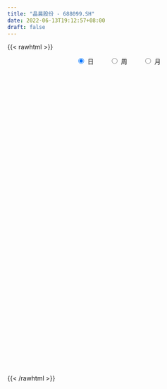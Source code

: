 ```yaml
---
title: "晶晨股份 - 688099.SH"
date: 2022-06-13T19:12:57+08:00
draft: false
---
```

{{< rawhtml >}}
    <div style="text-align: center">
        <label style="padding: 1rem;"><input style="margin-right: .5rem" type="radio" name="period" value="D" checked onclick="period_change(this)">日</label>
        <label style="padding: 1rem;"><input style="margin-right: .5rem" type="radio" name="period" value="W" onclick="period_change(this)">周</label>
        <label style="padding: 1rem;"><input style="margin-right: .5rem" type="radio" name="period" value="M" onclick="period_change(this)">月</label>
    </div>
    <div id="chart" style="height: 700px;"></div> 
    <script type="text/javascript">
        const D_v = [33026.79,25112.14,27164.97,25493.38,22120.94,18271.41,14702.88,22337.65,24862.22,23484.89,23447.39,20435.84,16341.45,23329.84,18425.5,17352.78,11957.65,12396.12,12245.3,11778.96,12296.07,9568.03,22031.84,13832.48,28168.45,20526.8,14400.86,19612.37,29285.4,21886.84,46477.02,48370.73,33759.76,52874.81,68991.56,50560.5,43780.51,39144.45,38326.97,20339.64,18445.51,15139.91,22499.75,21787.05,23744.4,9476.27,9639.72,14731.24,11651.26,12375.04,17609.78,14564.08,26973.62,15413.28,22538.49,30041.62,15744.3,16195.99,12817.3,11979.09,23122.21,105514.71,70015.06,31121.07,58694.64,36396.18,38719.7,115318.59,109604.12,128549.12,71736.16,64162.47,51739.79,44875.09,33308.8,47039.47,34091.96,24127.21,35607.35,15369.62,33748.13,20296.48,12008.96,46506.14,21967.21,27767.04,26093.3,35591.58,20518.54,12980.26,37645.39,29004.22,32350.76,27141.61,47115.39,61757.97,67351.8,47384.35,54963.66,41364.87,28608.39,25758.5,18029.5,24382.39,20060.13,24764.76,16025.85,20243.32,15569.36,18169.29,16230.27,18975.81,38897.35,14106.0,32848.7,16132.2,18601.37,14699.79,15103.87,29015.1,18484.8,16978.04,14063.45,13260.46,17485.34,15094.83,35350.48,12210.57,11263.55,25399.72,18889.88,25694.02,12424.58,16037.59,20026.11,23069.19,45456.39,47761.85,78799.28,38432.05,30324.34,25786.59,28345.34,21275.12,29750.34,37279.1,37432.69,28770.78,19800.77,27422.98,27827.78,35078.21,32191.06,37397.29,26180.11,31404.56,33425.39,38267.95,34184.99,34560.78,19754.63,32388.62,30182.73,39030.95,16587.6,21541.37,22918.42,23263.53,24699.18,40527.87,30583.72,25623.44,29249.28,26213.99,28303.05,26875.72,28092.39,48930.11,26630.17,24299.83,24020.61,26997.96,31125.81,26071.54,31566.38,33541.26,37682.09,31751.0,38321.72,34159.8,18055.64,31111.03,32889.56,28359.51,20023.41,26914.26,23592.14,18899.75,19351.2,14956.09,21218.42,12633.15,12974.64,9743.98,24588.86,17480.08,9961.85,9512.36,12452.89,19017.56,14506.9,14046.99,22952.13,18440.23,16180.88,20599.09,14176.24,17678.09,24538.0,13349.71,12812.66,36305.91,28200.86,21049.74,21244.34,16997.97,18870.11,17190.68,16856.89,14385.43,99196.27,36668.36,23545.98,24627.78,21479.62,14207.52,15727.61,13796.53,15471.15,19092.97,16276.54,12832.66,12173.47,26683.88,28165.9,33570.16,18108.24,22753.22,14335.26,18290.23,32893.01,17247.9,29239.07,24505.04,28810.68,22866.51,15638.63,18420.03,37524.29,40294.71,32675.01,45549.88,50068.53,54923.07,45629.21,72070.43,40470.21,34557.94,38445.44,35298.26,71526.31,36973.21,19865.79,49357.65,45588.4,26041.81,49129.79,41364.54,44801.32,44810.29,43696.94,28061.17,31196.91,29936.96,20273.94,29859.88,60763.34,81133.6,71403.41,98058.69,56017.03,49326.94,54653.0,41831.21,63116.69,45778.99,34937.13,33962.63,28673.08,63658.62,58370.64,37498.69,37529.06,29302.76,47474.8,32107.09,40679.89,39393.31,42553.95,35351.34,30270.42,32080.4,33887.65,39291.81,43405.47,43531.61,35548.44,33256.25,32291.81,32543.86,42972.51,23176.29,43597.79,35881.91,26786.7,32950.75,28231.77,24468.95,23571.41,25530.45,28087.55,32068.13,28388.48,28647.82,26599.49,25925.85,38731.27,39857.21,21181.86,24296.33,37876.72,52237.05,42172.81,32180.02,23405.66,18918.03,23451.09,22359.43,25252.58,29023.77,29747.25,32502.28,27985.1,21142.47,32791.06,24439.63,22203.05,19718.88,22685.34,42596.45,31790.17,18357.91,26864.41,22931.06,26154.33,24903.29,32057.3,29206.73,26998.14,24992.0,27817.46,37749.12,27919.25,30991.3,23824.0,47120.35,26950.56,35218.29,25646.85,28971.18,37974.57,29976.52,18473.81,19732.54,18265.23,23237.13,20408.99,11192.28,18277.78,18637.75,17867.51,13644.19,13108.73,19565.99,21433.78,24367.78,47951.54,33755.11,32539.99,31157.38,19466.78,25463.4,28931.51,20053.86,20922.55,15052.18,72538.53,53787.88,30901.41,38011.7,21961.05,19760.35,20128.01,24276.73,22594.36,23841.72,16505.56,24714.99,22193.08,36621.13,20902.2,16383.31,15601.76,22982.81,11738.84,19436.06,18103.59,21358.36,30715.33,29048.73,37619.29,17812.19,13233.23,18867.77,14994.27,20379.87,23451.25,36084.1,30370.36,53867.11,26925.45,29642.67,33874.81,36627.69,30313.58,31067.61,12114.8,9057.81,26580.1,15293.79,15342.96,13045.89,9315.13,9688.0,14049.18,27341.53,12417.69,36329.8,20695.98,18054.43,17091.68,19486.23,22663.87,19786.46,18155.28,19374.98,23823.61,18119.85,24879.68,20930.1,35843.36,40732.48,46422.66,32592.73,22191.99,21859.44,19192.35,33868.59,22985.08,18431.52,18715.3,18693.79,16570.25,21512.1,20104.27,20213.17,20133.0,14523.07,19473.83,14578.11,20170.75,46721.76,33858.72,37384.26,47826.67,23145.34,21512.15,24426.91,37779.73,30697.43]
const D_histogram = [0.0,-0.1314643875,-0.0381938718,0.0864728156,-0.0228886664,-0.1621066588,-0.2083478302,-0.0555678723,0.0979241983,0.1006415433,0.1584558911,0.179127196,0.1775787765,0.0041502675,-0.2098533281,-0.3533525652,-0.4385896176,-0.5258753477,-0.461890284,-0.3762306857,-0.2895532937,-0.2322870321,-0.0740359223,0.0143008711,0.2136975297,0.2037304099,0.2215022629,0.2603293013,0.381200385,0.3950421287,0.7122309477,0.8873180504,0.9557560512,1.2425910136,1.4882621454,1.6918620485,1.5999309027,1.0444178697,0.2269956923,-0.3121160584,-0.5948470601,-0.7606951761,-0.9590037015,-1.1842216576,-1.5515612294,-1.6846058106,-1.6108452554,-1.3163991961,-1.1385738695,-0.9308046344,-0.5981654573,-0.4426506142,-0.1793827971,-0.0278955136,-0.1483534353,-0.2507282705,-0.346041685,-0.40880777,-0.4118520466,-0.4089125793,-0.358048703,0.0720001123,0.2422033103,0.2483622424,0.3180147568,0.3739480975,0.2585921214,0.4452988991,0.7237383322,1.0932059929,1.440432743,1.5799263912,1.5910670291,1.6802831551,1.465313538,1.1154787546,0.722436679,0.2829798471,-0.0802138068,-0.2174791604,-0.1716223148,-0.2306189857,-0.3351248865,-0.1657989414,-0.097544085,0.098649536,0.1041469917,0.2582665922,0.2262849334,0.2039020138,0.2322782019,0.3204465815,0.3654344105,0.4069696903,0.5332189709,0.8598087594,0.817446447,0.6041782862,0.4199514499,0.1822172175,0.0659442643,-0.0378154458,-0.0797052284,-0.2782733011,-0.2985193015,-0.1344171601,-0.0864271398,0.0172935321,0.0483602101,0.2306229176,0.3239881729,0.2219843379,-0.2037628497,-0.5237401771,-0.7256321932,-0.8814783766,-0.852142692,-0.9156561568,-0.8168836962,-0.570569933,-0.4125086789,-0.2022362343,-0.08913975,0.0160354386,-0.003537911,-0.0102841905,-0.2798386913,-0.5455474228,-0.6896506048,-0.6175815932,-0.5489602226,-0.4318771598,-0.3495612034,-0.3238256688,-0.2569453083,-0.1397549212,0.0235656843,0.3067401256,0.872216681,1.1720178037,1.3341364476,1.3831028477,1.3407502801,1.1477894906,0.9732288097,0.5931335345,0.2604161381,-0.2031707725,-0.632121664,-0.9273679462,-0.9291286443,-0.73962288,-0.5188937142,-0.5965837887,-0.5878506964,-0.6370244749,-0.6757056451,-0.4674789181,-0.3606813971,-0.1837498435,-0.2920805507,-0.206550141,-0.1943390294,0.041030319,0.1153831201,0.2697244155,0.1942702961,0.2763260009,0.2741232315,0.4036707985,0.6087239555,0.4915870059,0.2962284802,0.2388211436,0.3954266266,0.4536985999,0.3600944042,0.7191098225,0.8282652509,0.8753116482,0.8470592141,0.7303180463,0.8650648035,0.891857006,1.1557874872,1.0847364029,0.6696841971,0.2960136625,-0.0608856627,-0.5320148392,-0.8101530714,-1.0638586151,-1.3197109954,-1.5024148042,-1.5867016113,-1.7097577092,-1.6757346208,-1.4557058803,-1.2051663726,-1.0435312096,-0.7299251575,-0.5279339647,-0.3727392386,-0.2822414192,0.0373826503,0.1002340304,0.2156020935,0.2437519691,0.1105429829,-0.19046184,-0.3494046282,-0.424217164,-0.3373870218,-0.1766377226,-0.0216156666,0.1153576521,0.197837189,0.2388337481,0.4259965214,0.4750965451,0.4537882423,0.8587682881,1.1305881893,1.3480685218,1.5297801991,1.4692912405,1.6505727204,1.567436705,1.5490981377,1.5069008517,0.5946465607,-0.1610686402,-0.6969986148,-1.3450098993,-1.7454384848,-1.94019063,-2.0360698155,-1.9243789612,-1.744682978,-1.5041936369,-1.4740949232,-1.3194505639,-1.2009710302,-1.3230598959,-1.0900153281,-0.6032689153,-0.3313689781,-0.120836814,0.0219630641,0.142215389,0.3718954154,0.3790297595,0.6104759388,0.8802856887,1.1452272266,1.1238607511,1.0313669012,0.84509747,0.5281176446,0.5524188676,0.453690897,0.8314621268,1.0618078972,1.6587821304,1.9552518343,2.2412080326,1.9618550238,1.6485036839,1.4362783521,1.0738411833,1.2311395326,0.9845592855,0.6876090611,0.7693950243,0.2937382055,-0.1241417389,0.0530871961,-0.20764264,-0.5870601871,-1.0049631057,-1.4725680115,-1.74945056,-1.998056419,-1.7888797578,-1.514727576,-1.1271679971,-0.1884965505,1.3129437095,2.3393876253,3.0434347495,2.8353094832,2.7376438505,2.1847874827,1.6099446917,0.3330282212,-0.3483650841,-0.912905326,-1.3763585633,-1.7598694432,-1.9108908234,-1.9970939815,-1.8370412359,-2.0003703671,-1.9135640584,-1.6312380574,-1.6458792237,-1.1209952502,-0.5745544054,-0.2755105872,-0.1701913947,0.0989422203,-0.024129405,-0.283774624,-0.6804959083,-1.1375951585,-1.1956358621,-1.3334676258,-1.2034451293,-1.0417124352,-0.9025844935,-1.0253680392,-1.0074251335,-0.3249249345,-0.088645417,0.0089298934,0.2205637361,-0.0248327251,-0.1232078351,-0.2350377441,-0.236583765,-0.4504597882,-0.3454780161,-0.3618938715,-0.3927254283,-0.1773631768,-0.1261779542,-0.2887813698,-0.4147425418,-0.3895733059,-0.4315686442,0.1059168233,0.3432065962,0.9573061984,1.4311462132,1.4137250244,1.3311417417,1.2377292805,1.0355823082,1.0230462932,0.7562613786,0.5287273911,0.513292684,0.414733208,0.3965676314,0.5405207168,0.5788354896,0.5616502937,0.4448437141,0.4059991335,0.8651305664,1.0953349343,1.180889779,1.175624635,1.0931628567,1.0573207564,0.9065782775,0.7362412566,0.4849310417,0.3851138766,0.2416528815,-0.0115382635,0.0914167873,-0.0698314192,-0.2948912623,-0.7044683302,-0.2997718847,-0.4843928869,-0.8680603213,-0.6804807074,-0.4386125742,-0.2867159775,-0.141723263,-0.1008711223,-0.1737908014,-0.1951009238,-0.3975669167,-0.566764715,-0.6602768892,-0.5876247249,-0.2894869354,-0.1023899101,-0.111890154,-0.0173080121,0.0042133317,0.116649949,0.4279674965,-0.2861189795,-0.8032732584,-1.10870292,-0.9169978695,-0.8779541808,-0.9971826862,-1.1388052999,-1.2270085505,-0.9360756,-0.5252860729,0.2976691193,0.8890571761,0.9991416552,0.7350504795,0.7674396263,0.6816286561,0.6191270682,0.4601434054,0.206490592,0.0467261153,-0.2673696447,-0.4754130532,-0.6809383806,-0.5087987662,-0.207365826,0.0487339466,-0.0772646279,0.0713765387,-0.0503964133,-0.3530302391,-0.6355686393,-0.5344256859,-0.2677203166,0.2929637677,0.8023554279,1.0334478738,0.9575754011,0.5500610796,0.3249313961,-0.208782158,-0.6738834512,-0.8728660323,-0.9475133171,-0.5578036622,-0.5950053689,-0.665460591,-0.491810482,-0.0735864152,0.0639134836,0.0219363286,-0.1425084084,-0.1865060744,-0.3986145169,-0.7015112323,-0.7611227954,-0.7903853998,-0.6951821604,-0.7372470357,-0.6834121785,-0.8917365534,-0.9827517355,-0.5292743161,-0.3978145397,-0.2195413437,-0.3245434794,-0.370471253,-0.5356645317,-0.3828245431,-0.3983568547,-0.6498020608,-0.6247412937,-0.6981250022,-1.0645372703,-1.0766950299,-0.7960748676,-0.4010028768,0.2566072334,0.5331719717,0.4722287026,0.5369031303,0.5710372768,0.6295253836,0.7268569939,0.6911663353,0.5749482574,0.6727769654,0.7309020353,0.8015484065,0.7570880948,0.7833996607,0.5911669546,0.3523713094,0.3143622632,0.2758430415,0.1930840495,0.5057767634,0.5356922919,0.7187075916,1.0311231821,0.9221789963,0.7186697937,0.4157797641,0.3922765461,0.1051600416]
const D_fast = [0.0,-0.1643304843,-0.0806084366,0.0656764547,-0.049407194,-0.229151851,-0.32747998,-0.1885919901,-0.01061887,0.0172588609,0.1146871815,0.1801402853,0.22298656,0.0505956178,-0.2158713097,-0.4477086882,-0.642593145,-0.861347712,-0.9128352194,-0.9212332924,-0.9069442238,-0.9077497203,-0.768007591,-0.6760955799,-0.4232745389,-0.3823090562,-0.3091616375,-0.2052522737,0.0109189062,0.1235211821,0.618767738,1.0156843532,1.3230613668,1.9205440827,2.5382807509,3.1648461661,3.472897746,3.1784891804,2.4178159261,1.8006751607,1.369232394,1.013210484,0.5751510333,0.0538776627,-0.7013522164,-1.2555482503,-1.584499009,-1.6191527486,-1.7259708894,-1.7509028129,-1.5678050001,-1.5229528106,-1.3045306928,-1.1600172877,-1.3175635682,-1.482620471,-1.6644443068,-1.8294123342,-1.9354196226,-2.0347083001,-2.0733565995,-1.6253077561,-1.3945537305,-1.3263042378,-1.1771480342,-1.0277276692,-1.0784356149,-0.7804041124,-0.3210300963,0.3217390627,1.0290739985,1.5635492445,1.9724566396,2.4817435544,2.6331023218,2.5621372271,2.3497043212,1.9809924511,1.5977453455,1.4061102018,1.4090614687,1.2924100514,1.1041229289,1.2319991387,1.2758679738,1.4967239788,1.5282581824,1.746944431,1.7715340055,1.8001265894,1.886572328,2.054852353,2.1911987845,2.3344764869,2.5940305103,3.1355724886,3.297571788,3.2353481987,3.1561092249,2.9639292969,2.8641424098,2.7509288382,2.6891127485,2.4209763505,2.3261005247,2.4565983761,2.4829816114,2.5910256663,2.6341823969,2.8741008338,3.0484631323,3.0019553818,2.5252674818,2.0743551101,1.6910550456,1.3148392681,1.1311392798,0.8387117758,0.7332633122,0.8369345922,0.8918686766,1.0515820627,1.1423936095,1.2515776577,1.2311198304,1.2218025033,0.8822883296,0.4801927424,0.1636769093,0.0813505225,0.0127318375,0.0218456103,0.0167712658,-0.0384496168,-0.0358055833,0.0464460735,0.2156581001,0.5755175727,1.3590482984,1.951853872,2.4475066278,2.8422487398,3.1350837422,3.2290703254,3.297816847,3.0660049553,2.7983915935,2.2840119898,1.6970306822,1.1699424135,0.9358995544,0.9404995986,1.0315053358,0.8046693142,0.6664397324,0.4580098351,0.2504022537,0.3417592511,0.3583864229,0.4893805156,0.3080296707,0.3419225452,0.3055488994,0.5511758276,0.6543744087,0.876146808,0.8492602626,1.0003974677,1.0667255062,1.2971907727,1.6544249187,1.6601847205,1.5388833149,1.5411812642,1.7966434038,1.968340027,1.9647594324,2.5035523064,2.8197740474,3.0856483568,3.2691607262,3.33499907,3.6860120281,3.935768482,4.4886458351,4.6887788514,4.441147695,4.1414805759,3.7693598351,3.1652269488,2.6845504487,2.1648802512,1.5791001222,1.0207926122,0.5398304023,-0.0106651229,-0.3955756896,-0.5394734193,-0.5902255046,-0.6894731441,-0.5583483814,-0.4883406798,-0.4263307633,-0.4063932987,-0.0774235667,0.010486321,0.1797549075,0.2688427754,0.1632695349,-0.185350748,-0.4316446933,-0.61251152,-0.6100281333,-0.4934382647,-0.3438201253,-0.1780073936,-0.0460685595,0.0546364367,0.3482983403,0.5161725003,0.6083112581,1.2279833759,1.7824503243,2.3369477874,2.9011045144,3.2079383659,3.801863026,4.1105861867,4.4795221539,4.8140500808,4.05045743,3.2544750691,2.5442954408,1.5600316814,0.7232434747,0.043443672,-0.5614529674,-0.9308568534,-1.1873316147,-1.3228906828,-1.6613156998,-1.8365339816,-2.0182972054,-2.4711510451,-2.5106103093,-2.1746811253,-1.9856234327,-1.805300472,-1.6570098279,-1.5012036557,-1.1785497755,-1.0766579915,-0.6925928275,-0.2027116554,0.3485366891,0.6081354014,0.7734832768,0.7984882131,0.6135377989,0.7759437388,0.7906384924,1.3762752538,1.8720729985,2.8837427643,3.6690254268,4.5152836333,4.7263943805,4.8251689615,4.9720132178,4.8780363448,5.3431195772,5.3426791515,5.2176311924,5.4917659116,5.0895436443,4.640628265,4.8311289991,4.518488503,3.9923059092,3.3231622142,2.4874153054,1.773170117,1.0250501532,0.787006875,0.6824771627,0.7882447424,1.6797920514,3.5094682388,5.1207590609,6.5856648724,7.0863669769,7.6731123069,7.6664528098,7.4940961917,6.3004367765,5.5319522002,4.7391856268,3.9316427487,3.108164508,2.4794204219,1.8939437685,1.5947362051,0.9313144821,0.5397297762,0.4142462628,-0.0118647094,0.2327704515,0.635572695,0.8657388664,0.9285102102,1.2223793803,1.0932754038,0.7626865287,0.1958412673,-0.5456567725,-0.9026064415,-1.3738051117,-1.5446438976,-1.6433393122,-1.7298574939,-2.1089830494,-2.3428964271,-1.7416274618,-1.5275092985,-1.4277015147,-1.1609267381,-1.4125313804,-1.5417084492,-1.7122977942,-1.7729897564,-2.0994807266,-2.0808684586,-2.1877577818,-2.3167706957,-2.1457492385,-2.1261085043,-2.3609072624,-2.5905540699,-2.6627781605,-2.8126656598,-2.2487009865,-1.9256095645,-1.0721834127,-0.2405568446,0.0954532227,0.3456553754,0.5616752344,0.6184238391,0.8616493974,0.7839298275,0.6885776877,0.8014661516,0.8065899777,0.8875663089,1.1666495734,1.3496732186,1.4729005962,1.4673049451,1.5299601479,2.2053742224,2.7094123239,3.0901896134,3.378830628,3.569659564,3.7981476527,3.8740497432,3.8877730365,3.7576955821,3.7541568861,3.6711091113,3.4150334004,3.5408426481,3.3621365868,3.0633539282,2.4776597776,2.8074132519,2.5016940281,1.9010115134,1.9184709504,2.0506859401,2.1309035424,2.2404654411,2.2560998012,2.1397324218,2.0696470684,1.7677893463,1.4569003693,1.1983189728,1.1240649559,1.3498310115,1.5113305592,1.4738577769,1.5641129157,1.5866875924,1.7282866971,2.1465961187,1.3609798978,0.6430073042,0.0604019127,0.0228574958,-0.1575873607,-0.5261115376,-0.9524354764,-1.3473908646,-1.2904768141,-1.0110088052,-0.1136363332,0.7000160176,1.0598859105,0.9795573547,1.203806408,1.2884026019,1.3806827811,1.3367349696,1.1347048042,0.9866218563,0.6056836852,0.2787870133,-0.0969729092,-0.0520329863,0.1975584973,0.4658417566,0.3205270251,0.4870123265,0.3526402711,-0.0382511145,-0.4796816745,-0.5121451426,-0.3123698524,0.3215551738,1.0315356909,1.5209901053,1.6845114829,1.4145124313,1.2706155969,0.6847065032,0.0511343472,-0.366064742,-0.6775903561,-0.4273316166,-0.6132846656,-0.8501050354,-0.799407547,-0.399580084,-0.2461018143,-0.2825948872,-0.4826667262,-0.5732909109,-0.8850529825,-1.3633275061,-1.613219768,-1.8400787224,-1.9186710231,-2.1450476573,-2.2620658447,-2.693324358,-3.030027474,-2.7088686335,-2.676862492,-2.553474632,-2.7396126376,-2.8781582245,-3.1772676361,-3.1201337833,-3.2352553085,-3.6491510298,-3.7802755861,-4.0281905451,-4.6607371308,-4.942068648,-4.8604672025,-4.5656459309,-3.8438840124,-3.4340262812,-3.3769123746,-3.1780121644,-3.0011186986,-2.785249246,-2.5062033871,-2.3691024619,-2.3415834754,-2.0755605261,-1.8347099474,-1.5636764745,-1.4188647625,-1.1967032814,-1.2411442489,-1.3918470667,-1.3512655472,-1.3208240085,-1.3553119881,-0.9161750834,-0.7523364818,-0.3896442843,0.1805521017,0.302152665,0.2783109108,0.0793658223,0.1539317407,-0.1068947533]
const D_slow = [0.0,-0.0328660969,-0.0424145648,-0.0207963609,-0.0265185275,-0.0670451922,-0.1191321498,-0.1330241178,-0.1085430683,-0.0833826824,-0.0437687097,0.0010130893,0.0454077835,0.0464453503,-0.0060179817,-0.094356123,-0.2040035274,-0.3354723643,-0.4509449353,-0.5450026067,-0.6173909302,-0.6754626882,-0.6939716687,-0.690396451,-0.6369720686,-0.5860394661,-0.5306639004,-0.465581575,-0.3702814788,-0.2715209466,-0.0934632097,0.1283663029,0.3673053157,0.6779530691,1.0500186054,1.4729841176,1.8729668433,2.1340713107,2.1908202338,2.1127912191,1.9640794541,1.7739056601,1.5341547347,1.2380993203,0.850209013,0.4290575603,0.0263462465,-0.3027535526,-0.5873970199,-0.8200981785,-0.9696395428,-1.0803021964,-1.1251478957,-1.1321217741,-1.1692101329,-1.2318922005,-1.3184026218,-1.4206045643,-1.5235675759,-1.6257957207,-1.7153078965,-1.6973078684,-1.6367570408,-1.5746664802,-1.495162791,-1.4016757667,-1.3370277363,-1.2257030115,-1.0447684285,-0.7714669303,-0.4113587445,-0.0163771467,0.3813896106,0.8014603994,1.1677887838,1.4466584725,1.6272676422,1.698012604,1.6779591523,1.6235893622,1.5806837835,1.5230290371,1.4392478154,1.3977980801,1.3734120588,1.3980744428,1.4241111907,1.4886778388,1.5452490721,1.5962245756,1.6542941261,1.7344057715,1.8257643741,1.9275067966,2.0608115394,2.2757637292,2.480125341,2.6311699125,2.736157775,2.7817120794,2.7981981454,2.788744284,2.7688179769,2.6992496516,2.6246198262,2.5910155362,2.5694087512,2.5737321343,2.5858221868,2.6434779162,2.7244749594,2.7799710439,2.7290303315,2.5980952872,2.4166872389,2.1963176447,1.9832819717,1.7543679325,1.5501470085,1.4075045252,1.3043773555,1.253818297,1.2315333595,1.2355422191,1.2346577414,1.2320866938,1.1621270209,1.0257401652,0.853327514,0.6989321157,0.5616920601,0.4537227701,0.3663324693,0.2853760521,0.221139725,0.1862009947,0.1920924158,0.2687774472,0.4868316174,0.7798360683,1.1133701802,1.4591458921,1.7943334621,2.0812808348,2.3245880372,2.4728714208,2.5379754554,2.4871827623,2.3291523463,2.0973103597,1.8650281986,1.6801224786,1.5503990501,1.4012531029,1.2542904288,1.0950343101,0.9261078988,0.8092381693,0.71906782,0.6731303591,0.6001102214,0.5484726862,0.4998879288,0.5101455086,0.5389912886,0.6064223925,0.6549899665,0.7240714667,0.7926022746,0.8935199742,1.0457009631,1.1685977146,1.2426548347,1.3023601206,1.4012167772,1.5146414272,1.6046650282,1.7844424839,1.9915087966,2.2103367086,2.4221015121,2.6046810237,2.8209472246,3.0439114761,3.3328583479,3.6040424486,3.7714634979,3.8454669135,3.8302454978,3.697241788,3.4947035201,3.2287388664,2.8988111175,2.5232074165,2.1265320136,1.6990925863,1.2801589311,0.9162324611,0.6149408679,0.3540580655,0.1715767761,0.0395932849,-0.0535915247,-0.1241518795,-0.114806217,-0.0897477094,-0.035847186,0.0250908063,0.052726552,0.005111092,-0.0822400651,-0.188294356,-0.2726411115,-0.3168005421,-0.3222044588,-0.2933650457,-0.2439057485,-0.1841973115,-0.0776981811,0.0410759552,0.1545230157,0.3692150878,0.6518621351,0.9888792656,1.3713243153,1.7386471254,2.1512903055,2.5431494818,2.9304240162,3.3071492291,3.4558108693,3.4155437092,3.2412940556,2.9050415807,2.4686819595,1.983634302,1.4746168481,0.9935221078,0.5573513633,0.1813029541,-0.1872207767,-0.5170834177,-0.8173261752,-1.1480911492,-1.4205949812,-1.57141221,-1.6542544545,-1.684463658,-1.678972892,-1.6434190448,-1.5504451909,-1.455687751,-1.3030687663,-1.0829973442,-0.7966905375,-0.5157253497,-0.2578836244,-0.0466092569,0.0854201542,0.2235248711,0.3369475954,0.5448131271,0.8102651014,1.224960634,1.7137735925,2.2740756007,2.7645393566,3.1766652776,3.5357348657,3.8041951615,4.1119800446,4.358119866,4.5300221313,4.7223708874,4.7958054387,4.764770004,4.778041803,4.726131143,4.5793660962,4.3281253198,3.9599833169,3.522620677,3.0231065722,2.5758866328,2.1972047388,1.9154127395,1.8682886019,2.1965245293,2.7813714356,3.5422301229,4.2510574937,4.9354684564,5.4816653271,5.8841515,5.9674085553,5.8803172843,5.6520909528,5.308001312,4.8680339512,4.3903112453,3.89103775,3.431777441,2.9316848492,2.4532938346,2.0454843202,1.6340145143,1.3537657018,1.2101271004,1.1412494536,1.0987016049,1.12343716,1.1174048087,1.0464611527,0.8763371757,0.591938386,0.2930294205,-0.0403374859,-0.3411987683,-0.6016268771,-0.8272730004,-1.0836150102,-1.3354712936,-1.4167025272,-1.4388638815,-1.4366314081,-1.3814904741,-1.3876986554,-1.4185006141,-1.4772600502,-1.5364059914,-1.6490209384,-1.7353904425,-1.8258639103,-1.9240452674,-1.9683860616,-1.9999305502,-2.0721258926,-2.1758115281,-2.2732048546,-2.3810970156,-2.3546178098,-2.2688161607,-2.0294896111,-1.6717030578,-1.3182718017,-0.9854863663,-0.6760540462,-0.4171584691,-0.1613968958,0.0276684489,0.1598502966,0.2881734676,0.3918567696,0.4909986775,0.6261288567,0.7708377291,0.9112503025,1.022461231,1.1239610144,1.340243656,1.6140773896,1.9092998343,2.2032059931,2.4764967073,2.7408268963,2.9674714657,3.1515317799,3.2727645403,3.3690430095,3.4294562298,3.426571664,3.4494258608,3.431968006,3.3582451904,3.1821281079,3.1071851367,2.986086915,2.7690718346,2.5989516578,2.4892985142,2.4176195199,2.3821887041,2.3569709235,2.3135232232,2.2647479922,2.1653562631,2.0236650843,1.858595862,1.7116896808,1.6393179469,1.6137204694,1.5857479309,1.5814209278,1.5824742608,1.611636748,1.7186286222,1.6470988773,1.4462805627,1.1691048327,0.9398553653,0.7203668201,0.4710711485,0.1863698236,-0.1203823141,-0.3544012141,-0.4857227323,-0.4113054525,-0.1890411584,0.0607442553,0.2445068752,0.4363667818,0.6067739458,0.7615557129,0.8765915642,0.9282142122,0.939895741,0.8730533298,0.7542000665,0.5839654714,0.4567657799,0.4049243233,0.41710781,0.397791653,0.4156357877,0.4030366844,0.3147791246,0.1558869648,0.0222805433,-0.0446495358,0.0285914061,0.2291802631,0.4875422315,0.7269360818,0.8644513517,0.9456842007,0.8934886612,0.7250177984,0.5068012903,0.269922961,0.1304720455,-0.0182792967,-0.1846444445,-0.307597065,-0.3259936688,-0.3100152979,-0.3045312157,-0.3401583178,-0.3867848364,-0.4864384656,-0.6618162737,-0.8520969726,-1.0496933225,-1.2234888627,-1.4078006216,-1.5786536662,-1.8015878046,-2.0472757384,-2.1795943175,-2.2790479524,-2.3339332883,-2.4150691582,-2.5076869714,-2.6416031044,-2.7373092401,-2.8368984538,-2.999348969,-3.1555342924,-3.330065543,-3.5961998605,-3.865373618,-4.0643923349,-4.1646430541,-4.1004912458,-3.9671982528,-3.8491410772,-3.7149152946,-3.5721559754,-3.4147746295,-3.2330603811,-3.0602687972,-2.9165317329,-2.7483374915,-2.5656119827,-2.3652248811,-2.1759528574,-1.9801029422,-1.8323112035,-1.7442183762,-1.6656278104,-1.59666705,-1.5483960376,-1.4219518468,-1.2880287738,-1.1083518759,-0.8505710804,-0.6200263313,-0.4403588829,-0.3364139418,-0.2383448053,-0.2120547949]
const D_data = [['2020-05-21', 60.3, 57.12, 56.8, 60.92],['2020-05-22', 56.45, 55.06, 53.8, 57.7],['2020-05-25', 55.06, 57.7, 54.55, 58.43],['2020-05-26', 57.71, 58.7, 56.74, 59.47],['2020-05-27', 58.34, 55.83, 55.6, 58.89],['2020-05-28', 55.83, 54.7, 53.7, 56.78],['2020-05-29', 54.28, 55.2, 54.02, 56.42],['2020-06-01', 55.8, 57.86, 55.8, 58.5],['2020-06-02', 58.0, 58.7, 57.41, 59.86],['2020-06-03', 59.01, 57.3, 57.25, 59.49],['2020-06-04', 57.66, 58.25, 57.32, 58.88],['2020-06-05', 58.5, 58.13, 57.5, 59.21],['2020-06-08', 58.7, 58.05, 57.67, 59.48],['2020-06-09', 57.88, 55.5, 55.16, 58.46],['2020-06-10', 55.04, 53.86, 53.7, 55.44],['2020-06-11', 53.6, 53.54, 53.03, 54.93],['2020-06-12', 52.5, 53.31, 51.7, 53.98],['2020-06-15', 53.0, 52.39, 52.39, 54.08],['2020-06-16', 52.89, 53.77, 52.89, 54.07],['2020-06-17', 53.78, 54.04, 53.38, 54.4],['2020-06-18', 54.03, 54.17, 53.77, 54.98],['2020-06-19', 54.2, 53.89, 53.52, 54.79],['2020-06-22', 54.48, 55.52, 54.48, 56.36],['2020-06-23', 55.52, 55.19, 55.05, 56.28],['2020-06-24', 55.0, 57.36, 54.61, 57.9],['2020-06-29', 57.6, 55.33, 55.2, 57.6],['2020-06-30', 55.79, 55.79, 55.24, 56.56],['2020-07-01', 55.98, 56.33, 55.66, 57.46],['2020-07-02', 56.21, 57.99, 55.95, 58.68],['2020-07-03', 57.99, 57.28, 56.58, 58.4],['2020-07-06', 58.07, 62.4, 58.07, 64.76],['2020-07-07', 63.5, 62.6, 62.51, 65.05],['2020-07-08', 62.6, 62.7, 61.01, 63.51],['2020-07-09', 62.87, 67.36, 62.68, 67.98],['2020-07-10', 67.0, 69.51, 65.5, 72.36],['2020-07-13', 70.2, 71.66, 70.2, 73.0],['2020-07-14', 72.0, 69.82, 67.11, 72.0],['2020-07-15', 69.95, 63.6, 63.5, 70.46],['2020-07-16', 63.6, 57.41, 57.18, 63.6],['2020-07-17', 57.7, 57.49, 56.5, 58.94],['2020-07-20', 58.1, 58.4, 55.54, 58.64],['2020-07-21', 58.65, 58.37, 57.77, 59.98],['2020-07-22', 58.37, 56.52, 56.32, 58.96],['2020-07-23', 56.0, 54.37, 53.3, 56.49],['2020-07-24', 53.8, 50.03, 50.03, 53.8],['2020-07-27', 50.06, 50.4, 50.06, 51.49],['2020-07-28', 51.24, 51.54, 51.1, 52.15],['2020-07-29', 51.48, 54.11, 51.38, 54.11],['2020-07-30', 54.69, 52.88, 52.52, 54.78],['2020-07-31', 52.66, 53.37, 52.64, 53.88],['2020-08-03', 53.45, 55.66, 53.45, 55.94],['2020-08-04', 55.68, 54.2, 53.8, 56.13],['2020-08-05', 57.35, 56.28, 56.05, 58.2],['2020-08-06', 55.46, 55.76, 55.05, 57.27],['2020-08-07', 55.0, 52.2, 51.79, 55.43],['2020-08-10', 49.87, 51.49, 49.87, 52.24],['2020-08-11', 51.01, 50.62, 50.35, 51.95],['2020-08-12', 51.3, 50.1, 49.36, 51.33],['2020-08-13', 50.54, 50.13, 49.67, 50.54],['2020-08-14', 50.12, 49.65, 49.4, 50.34],['2020-08-17', 50.0, 49.85, 49.67, 50.12],['2020-08-18', 50.29, 55.55, 49.98, 57.0],['2020-08-19', 55.3, 53.81, 53.3, 58.16],['2020-08-20', 53.22, 52.2, 51.7, 53.57],['2020-08-21', 52.62, 53.21, 51.68, 54.47],['2020-08-24', 54.0, 53.45, 52.29, 54.15],['2020-08-25', 53.5, 51.2, 51.0, 54.69],['2020-08-26', 52.0, 55.28, 51.8, 56.73],['2020-08-27', 53.79, 58.0, 51.5, 59.0],['2020-08-28', 58.02, 61.5, 58.02, 66.0],['2020-08-31', 62.32, 64.1, 61.5, 66.36],['2020-09-01', 64.43, 64.0, 61.0, 65.09],['2020-09-02', 63.44, 64.1, 61.46, 65.81],['2020-09-03', 63.89, 66.75, 63.14, 66.79],['2020-09-04', 64.1, 64.0, 63.3, 67.19],['2020-09-07', 63.46, 62.0, 62.0, 66.45],['2020-09-08', 62.0, 60.4, 58.15, 62.8],['2020-09-09', 60.19, 58.2, 57.5, 60.19],['2020-09-10', 59.0, 57.3, 55.61, 59.72],['2020-09-11', 56.8, 58.89, 56.12, 58.96],['2020-09-14', 60.5, 61.01, 58.71, 61.01],['2020-09-15', 60.9, 59.72, 59.3, 60.98],['2020-09-16', 59.72, 58.69, 58.45, 60.39],['2020-09-17', 58.83, 62.3, 58.35, 62.53],['2020-09-18', 62.8, 61.77, 60.56, 62.8],['2020-09-21', 62.38, 64.29, 61.76, 64.63],['2020-09-22', 60.95, 62.73, 60.95, 65.0],['2020-09-23', 63.59, 65.38, 62.63, 65.38],['2020-09-24', 64.43, 63.79, 63.0, 65.09],['2020-09-25', 63.78, 64.16, 62.5, 64.19],['2020-09-28', 64.0, 65.22, 62.5, 66.68],['2020-09-29', 65.22, 66.75, 64.76, 66.85],['2020-09-30', 66.55, 67.1, 66.01, 68.0],['2020-10-09', 67.99, 67.87, 67.0, 69.95],['2020-10-12', 67.83, 70.05, 67.83, 72.18],['2020-10-13', 72.21, 74.66, 70.17, 74.66],['2020-10-14', 75.43, 71.82, 71.47, 79.93],['2020-10-15', 71.8, 69.92, 69.3, 73.67],['2020-10-16', 72.0, 70.0, 68.0, 73.71],['2020-10-19', 70.63, 68.82, 67.4, 70.8],['2020-10-20', 68.58, 69.88, 66.85, 70.36],['2020-10-21', 70.0, 69.85, 68.5, 71.26],['2020-10-22', 69.8, 70.58, 68.22, 71.81],['2020-10-23', 70.48, 68.21, 67.5, 71.43],['2020-10-26', 68.38, 70.0, 66.99, 71.17],['2020-10-27', 70.0, 72.9, 69.55, 73.82],['2020-10-28', 73.36, 72.3, 72.19, 73.69],['2020-10-29', 71.92, 73.75, 70.55, 74.38],['2020-10-30', 74.47, 73.6, 72.9, 75.4],['2020-11-02', 74.37, 76.56, 73.41, 76.56],['2020-11-03', 76.56, 76.8, 75.52, 77.4],['2020-11-04', 76.01, 74.94, 74.18, 77.16],['2020-11-05', 76.52, 69.85, 68.2, 76.52],['2020-11-06', 69.62, 69.24, 69.15, 70.96],['2020-11-09', 69.24, 69.16, 66.15, 71.34],['2020-11-10', 68.85, 68.45, 67.11, 69.66],['2020-11-11', 69.04, 70.03, 67.29, 70.56],['2020-11-12', 70.56, 68.33, 67.48, 70.81],['2020-11-13', 67.35, 70.0, 66.96, 70.97],['2020-11-16', 75.79, 72.44, 69.88, 75.79],['2020-11-17', 72.35, 72.23, 71.3, 74.69],['2020-11-18', 72.3, 73.82, 71.06, 74.86],['2020-11-19', 73.81, 73.54, 73.14, 75.58],['2020-11-20', 73.99, 74.18, 72.6, 74.94],['2020-11-23', 74.91, 73.03, 72.63, 74.91],['2020-11-24', 73.03, 73.29, 72.7, 75.48],['2020-11-25', 74.25, 69.3, 68.2, 74.25],['2020-11-26', 69.3, 67.72, 67.3, 70.21],['2020-11-27', 68.56, 67.77, 67.28, 69.39],['2020-11-30', 68.65, 69.87, 67.3, 70.38],['2020-12-01', 69.6, 69.83, 68.8, 70.34],['2020-12-02', 69.92, 70.62, 68.68, 71.3],['2020-12-03', 71.2, 70.47, 69.9, 71.6],['2020-12-04', 70.47, 69.83, 68.7, 70.68],['2020-12-07', 70.2, 70.4, 69.69, 71.1],['2020-12-08', 69.82, 71.4, 69.82, 71.99],['2020-12-09', 71.0, 72.72, 70.7, 73.87],['2020-12-10', 73.5, 75.6, 72.24, 76.03],['2020-12-11', 75.0, 81.97, 74.5, 81.97],['2020-12-14', 80.01, 81.9, 79.61, 82.02],['2020-12-15', 81.8, 82.57, 80.3, 83.55],['2020-12-16', 83.63, 83.0, 81.51, 83.69],['2020-12-17', 82.81, 83.2, 81.27, 83.93],['2020-12-18', 83.57, 81.95, 81.9, 83.78],['2020-12-21', 82.05, 82.35, 81.27, 84.23],['2020-12-22', 81.38, 79.24, 78.6, 82.55],['2020-12-23', 80.0, 78.6, 77.58, 81.0],['2020-12-24', 78.55, 75.18, 74.6, 79.83],['2020-12-25', 75.8, 73.2, 73.01, 75.8],['2020-12-28', 73.4, 72.6, 70.98, 73.5],['2020-12-29', 73.1, 75.01, 72.21, 76.5],['2020-12-30', 75.31, 77.5, 73.69, 79.45],['2020-12-31', 77.5, 78.73, 76.55, 80.8],['2021-01-04', 79.33, 75.14, 74.51, 79.68],['2021-01-05', 75.41, 75.75, 74.0, 76.93],['2021-01-06', 76.0, 74.59, 71.9, 76.0],['2021-01-07', 75.0, 74.1, 73.0, 76.37],['2021-01-08', 73.75, 77.32, 73.18, 78.11],['2021-01-11', 77.78, 76.68, 73.84, 77.99],['2021-01-12', 76.7, 78.21, 76.5, 80.79],['2021-01-13', 79.03, 74.72, 74.31, 79.03],['2021-01-14', 77.08, 76.97, 72.56, 78.95],['2021-01-15', 77.58, 76.23, 74.81, 78.34],['2021-01-18', 76.64, 79.71, 76.64, 80.32],['2021-01-19', 79.7, 78.67, 77.7, 80.33],['2021-01-20', 78.9, 80.53, 78.02, 82.15],['2021-01-21', 80.95, 78.14, 77.6, 81.9],['2021-01-22', 78.3, 80.42, 75.95, 80.88],['2021-01-25', 79.71, 79.91, 77.46, 80.97],['2021-01-26', 80.71, 82.3, 80.02, 86.83],['2021-01-27', 82.23, 84.7, 81.42, 85.45],['2021-01-28', 83.0, 81.5, 80.4, 85.88],['2021-01-29', 81.5, 80.16, 77.15, 82.35],['2021-02-01', 80.25, 81.6, 79.3, 84.99],['2021-02-02', 82.95, 85.0, 80.6, 85.66],['2021-02-03', 85.55, 84.9, 81.55, 85.7],['2021-02-04', 83.38, 83.45, 83.0, 86.38],['2021-02-05', 83.85, 90.52, 82.8, 92.9],['2021-02-08', 90.2, 89.55, 88.18, 92.35],['2021-02-09', 89.9, 90.18, 88.0, 91.26],['2021-02-10', 90.96, 90.31, 88.42, 91.88],['2021-02-18', 92.3, 89.8, 86.6, 92.88],['2021-02-19', 88.9, 94.03, 87.5, 94.75],['2021-02-22', 94.89, 94.24, 91.5, 95.65],['2021-02-23', 93.0, 99.28, 92.28, 100.85],['2021-02-24', 99.0, 97.0, 96.2, 101.06],['2021-02-25', 97.1, 92.6, 89.8, 98.44],['2021-02-26', 90.93, 91.91, 90.93, 96.74],['2021-03-01', 93.37, 90.78, 90.0, 97.08],['2021-03-02', 91.49, 87.4, 87.25, 91.49],['2021-03-03', 87.21, 87.76, 86.61, 89.59],['2021-03-04', 88.0, 86.35, 84.55, 88.98],['2021-03-05', 87.21, 84.42, 83.3, 87.64],['2021-03-08', 84.28, 83.4, 82.75, 85.45],['2021-03-09', 83.03, 83.0, 82.56, 85.59],['2021-03-10', 83.05, 80.9, 80.36, 83.77],['2021-03-11', 81.48, 81.48, 79.8, 82.6],['2021-03-12', 81.5, 83.4, 80.0, 83.6],['2021-03-15', 82.65, 84.1, 80.6, 84.96],['2021-03-16', 83.11, 83.27, 81.85, 84.43],['2021-03-17', 83.0, 85.79, 81.6, 86.3],['2021-03-18', 85.79, 85.3, 84.1, 86.58],['2021-03-19', 85.03, 85.32, 82.65, 86.08],['2021-03-22', 84.45, 84.9, 83.71, 85.93],['2021-03-23', 85.03, 88.77, 85.03, 89.79],['2021-03-24', 88.77, 86.63, 86.26, 90.37],['2021-03-25', 86.97, 87.89, 86.25, 88.25],['2021-03-26', 88.39, 87.37, 86.72, 88.39],['2021-03-29', 88.43, 85.21, 85.2, 88.43],['2021-03-30', 85.19, 81.9, 80.2, 86.0],['2021-03-31', 81.21, 82.21, 80.09, 83.36],['2021-04-01', 81.21, 82.3, 81.2, 85.33],['2021-04-02', 83.33, 84.02, 81.99, 85.3],['2021-04-06', 85.38, 85.37, 84.08, 86.66],['2021-04-07', 86.65, 86.03, 84.2, 86.65],['2021-04-08', 86.13, 86.59, 85.08, 88.59],['2021-04-09', 86.9, 86.59, 84.23, 87.27],['2021-04-12', 86.0, 86.55, 85.37, 88.32],['2021-04-13', 87.27, 89.25, 86.55, 90.2],['2021-04-14', 90.2, 88.52, 88.11, 90.24],['2021-04-15', 88.22, 88.1, 87.2, 88.67],['2021-04-16', 88.88, 95.05, 87.22, 95.25],['2021-04-19', 96.0, 96.09, 93.53, 96.99],['2021-04-20', 97.0, 97.85, 95.55, 99.85],['2021-04-21', 97.11, 99.81, 97.11, 101.42],['2021-04-22', 100.12, 98.53, 98.04, 101.33],['2021-04-23', 98.98, 103.42, 98.01, 103.65],['2021-04-26', 103.49, 102.0, 100.81, 103.95],['2021-04-27', 101.88, 104.18, 100.82, 104.85],['2021-04-28', 101.53, 105.39, 101.53, 105.62],['2021-04-29', 98.63, 93.22, 88.88, 102.75],['2021-04-30', 90.45, 91.32, 89.75, 94.13],['2021-05-06', 92.93, 90.7, 89.38, 93.4],['2021-05-07', 91.75, 85.7, 85.69, 92.0],['2021-05-10', 86.47, 85.1, 83.12, 86.97],['2021-05-11', 85.0, 84.9, 83.43, 85.6],['2021-05-12', 84.9, 84.0, 81.52, 84.9],['2021-05-13', 83.98, 85.23, 83.52, 86.48],['2021-05-14', 84.05, 85.51, 83.56, 86.88],['2021-05-17', 85.48, 86.16, 84.13, 87.35],['2021-05-18', 86.5, 83.06, 82.05, 86.59],['2021-05-19', 83.81, 83.95, 83.06, 86.37],['2021-05-20', 83.58, 83.13, 83.01, 85.98],['2021-05-21', 82.95, 78.95, 78.61, 85.5],['2021-05-24', 79.0, 82.55, 78.68, 83.0],['2021-05-25', 82.2, 86.79, 81.77, 90.77],['2021-05-26', 87.31, 85.55, 84.35, 87.75],['2021-05-27', 85.28, 85.67, 84.1, 89.7],['2021-05-28', 86.0, 85.5, 84.18, 86.75],['2021-05-31', 86.0, 85.76, 83.83, 86.68],['2021-06-01', 86.12, 88.06, 85.3, 90.35],['2021-06-02', 88.06, 86.0, 85.5, 89.6],['2021-06-03', 86.09, 89.66, 83.5, 91.05],['2021-06-04', 89.0, 91.93, 86.75, 92.45],['2021-06-07', 93.0, 94.0, 92.46, 97.89],['2021-06-08', 95.65, 91.89, 91.18, 95.65],['2021-06-09', 91.4, 91.5, 90.05, 92.99],['2021-06-10', 90.92, 90.3, 89.55, 92.26],['2021-06-11', 90.1, 87.85, 86.5, 91.75],['2021-06-15', 87.7, 91.79, 87.7, 93.8],['2021-06-16', 92.6, 90.49, 88.16, 95.6],['2021-06-17', 90.0, 97.8, 89.2, 98.2],['2021-06-18', 98.5, 98.46, 98.1, 102.49],['2021-06-21', 97.17, 106.54, 97.13, 108.95],['2021-06-22', 105.33, 106.86, 104.0, 110.23],['2021-06-23', 108.05, 110.28, 105.92, 112.5],['2021-06-24', 108.6, 105.26, 104.8, 111.99],['2021-06-25', 106.5, 105.1, 102.0, 106.97],['2021-06-28', 106.0, 106.66, 104.1, 107.7],['2021-06-29', 107.49, 104.75, 101.0, 107.49],['2021-06-30', 104.79, 112.2, 104.79, 112.75],['2021-07-01', 112.0, 108.39, 105.18, 112.0],['2021-07-02', 108.11, 107.59, 104.6, 109.55],['2021-07-05', 109.34, 113.0, 108.0, 116.0],['2021-07-06', 114.0, 106.05, 104.44, 114.0],['2021-07-07', 104.18, 105.1, 100.96, 106.48],['2021-07-08', 105.99, 112.56, 104.88, 114.39],['2021-07-09', 112.6, 107.46, 105.0, 112.6],['2021-07-12', 110.0, 104.58, 102.0, 110.57],['2021-07-13', 103.54, 101.93, 99.56, 106.5],['2021-07-14', 100.1, 98.5, 97.61, 104.37],['2021-07-15', 98.19, 98.11, 97.5, 101.79],['2021-07-16', 100.97, 96.0, 95.56, 100.97],['2021-07-19', 95.08, 100.51, 94.1, 101.62],['2021-07-20', 99.99, 101.65, 99.25, 102.65],['2021-07-21', 103.75, 104.1, 100.23, 105.88],['2021-07-22', 104.86, 114.35, 102.28, 117.0],['2021-07-23', 120.33, 128.77, 120.33, 133.32],['2021-07-26', 128.75, 131.5, 125.0, 132.0],['2021-07-27', 133.29, 134.77, 127.0, 140.5],['2021-07-28', 129.3, 127.6, 123.0, 133.7],['2021-07-29', 132.0, 131.05, 127.5, 133.0],['2021-07-30', 133.0, 126.3, 123.1, 133.0],['2021-08-02', 127.24, 125.3, 122.72, 129.22],['2021-08-03', 125.58, 113.1, 112.2, 125.98],['2021-08-04', 113.3, 116.09, 112.69, 118.0],['2021-08-05', 117.5, 114.49, 113.22, 118.68],['2021-08-06', 116.0, 112.83, 110.3, 117.68],['2021-08-09', 112.08, 111.0, 108.71, 113.29],['2021-08-10', 110.99, 111.65, 106.5, 113.5],['2021-08-11', 113.79, 110.84, 103.0, 113.79],['2021-08-12', 108.0, 113.11, 108.0, 116.7],['2021-08-13', 113.94, 107.96, 106.0, 113.94],['2021-08-16', 107.1, 109.7, 106.9, 111.42],['2021-08-17', 109.8, 112.05, 108.5, 115.93],['2021-08-18', 113.66, 108.0, 107.13, 114.47],['2021-08-19', 107.88, 115.25, 107.88, 117.18],['2021-08-20', 113.18, 117.93, 112.12, 119.88],['2021-08-23', 117.52, 116.95, 114.1, 119.22],['2021-08-24', 119.8, 115.6, 113.01, 119.9],['2021-08-25', 115.93, 118.8, 113.41, 119.8],['2021-08-26', 118.24, 114.47, 114.11, 124.99],['2021-08-27', 114.0, 111.75, 111.0, 117.5],['2021-08-30', 112.52, 108.0, 106.0, 115.99],['2021-08-31', 108.0, 104.3, 102.5, 110.0],['2021-09-01', 102.88, 107.03, 102.34, 109.0],['2021-09-02', 105.45, 104.5, 103.0, 109.28],['2021-09-03', 104.6, 106.79, 103.5, 109.5],['2021-09-06', 106.2, 107.01, 104.65, 109.31],['2021-09-07', 107.99, 106.66, 103.58, 110.78],['2021-09-08', 106.61, 102.51, 101.0, 110.51],['2021-09-09', 102.41, 103.0, 101.19, 104.49],['2021-09-10', 101.59, 112.5, 101.59, 114.1],['2021-09-13', 112.54, 109.03, 108.01, 114.1],['2021-09-14', 111.0, 107.96, 107.35, 114.56],['2021-09-15', 107.52, 110.12, 105.4, 110.8],['2021-09-16', 109.86, 104.18, 104.0, 112.42],['2021-09-17', 105.07, 104.83, 103.9, 107.76],['2021-09-22', 103.95, 103.74, 102.04, 106.5],['2021-09-23', 104.43, 104.41, 103.24, 108.98],['2021-09-24', 104.83, 100.66, 100.4, 106.95],['2021-09-27', 103.1, 103.8, 101.67, 106.66],['2021-09-28', 102.82, 101.98, 100.82, 104.75],['2021-09-29', 101.32, 101.1, 98.95, 103.63],['2021-09-30', 100.85, 104.18, 100.58, 106.5],['2021-10-08', 103.93, 102.44, 100.68, 107.3],['2021-10-11', 103.03, 99.0, 97.58, 104.33],['2021-10-12', 99.11, 98.09, 96.89, 102.88],['2021-10-13', 98.16, 99.07, 97.4, 101.5],['2021-10-14', 99.02, 97.52, 94.87, 100.17],['2021-10-15', 97.43, 105.66, 97.03, 106.83],['2021-10-18', 115.0, 103.85, 102.6, 117.3],['2021-10-19', 104.8, 111.1, 103.85, 113.1],['2021-10-20', 113.9, 112.99, 109.21, 115.84],['2021-10-21', 113.05, 109.0, 108.0, 113.73],['2021-10-22', 111.0, 108.85, 107.77, 111.38],['2021-10-25', 108.85, 109.15, 105.7, 110.93],['2021-10-26', 108.63, 107.82, 106.22, 112.0],['2021-10-27', 107.72, 110.4, 107.0, 112.33],['2021-10-28', 111.0, 107.16, 105.58, 114.5],['2021-10-29', 108.49, 106.84, 105.02, 110.15],['2021-11-01', 105.84, 109.29, 105.84, 111.75],['2021-11-02', 109.6, 108.36, 106.81, 111.48],['2021-11-03', 107.76, 109.44, 107.12, 110.76],['2021-11-04', 110.5, 112.27, 109.5, 116.6],['2021-11-05', 113.99, 111.99, 109.55, 115.48],['2021-11-08', 113.0, 111.93, 106.51, 113.0],['2021-11-09', 112.1, 110.86, 108.56, 112.21],['2021-11-10', 110.79, 111.91, 107.72, 112.68],['2021-11-11', 111.7, 119.98, 110.02, 120.92],['2021-11-12', 119.7, 119.98, 117.1, 120.49],['2021-11-15', 120.88, 120.19, 118.44, 121.7],['2021-11-16', 120.0, 120.51, 119.01, 126.77],['2021-11-17', 120.62, 120.55, 117.6, 123.36],['2021-11-18', 122.27, 122.05, 117.4, 124.44],['2021-11-19', 122.05, 121.3, 119.9, 126.0],['2021-11-22', 120.86, 121.28, 119.52, 123.8],['2021-11-23', 122.93, 120.07, 120.06, 126.0],['2021-11-24', 120.01, 121.84, 118.02, 123.88],['2021-11-25', 122.42, 121.37, 120.15, 126.44],['2021-11-26', 120.95, 119.5, 118.5, 122.3],['2021-11-29', 119.5, 124.08, 116.88, 125.5],['2021-11-30', 124.59, 121.11, 120.27, 124.59],['2021-12-01', 121.11, 119.6, 117.18, 124.19],['2021-12-02', 119.2, 115.63, 115.57, 120.44],['2021-12-03', 116.28, 125.87, 115.05, 128.36],['2021-12-06', 127.88, 119.2, 119.02, 127.88],['2021-12-07', 120.4, 115.03, 114.0, 120.49],['2021-12-08', 115.18, 121.42, 115.18, 123.29],['2021-12-09', 122.12, 123.18, 118.65, 125.5],['2021-12-10', 121.5, 123.18, 120.5, 124.97],['2021-12-13', 123.25, 124.07, 120.3, 126.0],['2021-12-14', 123.3, 123.51, 122.8, 125.8],['2021-12-15', 124.5, 122.22, 121.32, 124.5],['2021-12-16', 123.25, 122.79, 121.5, 126.5],['2021-12-17', 122.03, 119.99, 118.18, 123.67],['2021-12-20', 119.7, 119.31, 117.11, 120.5],['2021-12-21', 120.0, 119.33, 117.38, 122.09],['2021-12-22', 119.18, 121.11, 119.0, 126.48],['2021-12-23', 120.6, 124.83, 120.0, 125.46],['2021-12-24', 124.44, 124.83, 123.1, 125.3],['2021-12-27', 123.56, 122.99, 121.95, 125.55],['2021-12-28', 122.76, 124.7, 122.32, 127.64],['2021-12-29', 124.66, 124.32, 122.52, 127.33],['2021-12-30', 124.2, 126.1, 122.2, 127.37],['2021-12-31', 125.66, 130.2, 123.8, 131.7],['2022-01-04', 129.93, 116.55, 115.52, 131.48],['2022-01-05', 116.2, 115.46, 114.72, 117.8],['2022-01-06', 115.5, 115.3, 111.48, 116.98],['2022-01-07', 115.57, 120.56, 115.57, 122.55],['2022-01-10', 119.5, 118.67, 117.8, 122.0],['2022-01-11', 118.85, 115.8, 115.12, 119.55],['2022-01-12', 116.33, 114.0, 112.98, 117.65],['2022-01-13', 114.0, 113.1, 108.86, 114.85],['2022-01-14', 111.88, 117.5, 111.88, 118.3],['2022-01-17', 118.74, 120.26, 116.98, 121.21],['2022-01-18', 126.3, 128.62, 124.0, 133.04],['2022-01-19', 130.23, 129.99, 128.9, 135.25],['2022-01-20', 129.48, 126.61, 126.19, 130.85],['2022-01-21', 126.61, 122.22, 119.95, 127.55],['2022-01-24', 122.43, 125.96, 121.06, 126.28],['2022-01-25', 126.8, 124.99, 124.54, 127.57],['2022-01-26', 124.65, 125.5, 123.33, 128.49],['2022-01-27', 125.34, 124.24, 124.04, 131.29],['2022-01-28', 128.7, 122.33, 121.93, 129.22],['2022-02-07', 121.88, 122.62, 119.65, 127.77],['2022-02-08', 123.0, 119.44, 118.19, 124.03],['2022-02-09', 119.06, 119.17, 116.03, 121.18],['2022-02-10', 120.49, 117.71, 117.02, 122.2],['2022-02-11', 117.37, 121.95, 117.0, 125.9],['2022-02-14', 121.61, 124.63, 120.2, 127.57],['2022-02-15', 124.66, 125.57, 123.48, 126.77],['2022-02-16', 126.57, 121.18, 120.78, 126.57],['2022-02-17', 121.45, 124.74, 119.82, 126.66],['2022-02-18', 124.04, 121.49, 120.83, 125.76],['2022-02-21', 121.61, 117.96, 117.5, 121.99],['2022-02-22', 117.57, 116.26, 112.89, 117.6],['2022-02-23', 116.49, 120.12, 116.42, 120.99],['2022-02-24', 119.01, 122.87, 118.85, 123.8],['2022-02-25', 124.42, 128.81, 123.0, 130.7],['2022-02-28', 129.98, 131.53, 127.18, 133.46],['2022-03-01', 132.7, 130.84, 129.45, 132.98],['2022-03-02', 129.97, 128.3, 128.02, 130.82],['2022-03-03', 129.22, 123.55, 122.7, 129.45],['2022-03-04', 124.5, 124.6, 122.51, 127.76],['2022-03-07', 122.87, 118.85, 118.0, 124.23],['2022-03-08', 120.0, 116.76, 116.2, 122.0],['2022-03-09', 117.76, 117.76, 115.31, 120.5],['2022-03-10', 121.08, 117.9, 117.32, 124.0],['2022-03-11', 118.28, 124.0, 116.66, 125.0],['2022-03-14', 122.08, 119.15, 119.15, 125.25],['2022-03-15', 119.54, 117.92, 116.01, 124.95],['2022-03-16', 119.88, 120.76, 114.98, 121.92],['2022-03-17', 122.0, 125.16, 119.66, 126.94],['2022-03-18', 125.16, 123.1, 119.01, 125.16],['2022-03-21', 122.77, 121.1, 118.61, 123.87],['2022-03-22', 121.45, 118.91, 118.65, 121.89],['2022-03-23', 119.33, 119.67, 118.31, 119.88],['2022-03-24', 119.49, 116.57, 113.74, 119.49],['2022-03-25', 116.38, 113.51, 113.1, 117.4],['2022-03-28', 112.2, 114.88, 111.18, 114.92],['2022-03-29', 115.48, 114.26, 112.88, 116.5],['2022-03-30', 114.14, 115.24, 113.61, 117.25],['2022-03-31', 115.35, 112.9, 112.14, 115.6],['2022-04-01', 112.45, 113.35, 111.01, 114.49],['2022-04-06', 112.5, 108.77, 106.0, 113.03],['2022-04-07', 108.3, 108.4, 105.2, 111.0],['2022-04-08', 110.0, 115.3, 108.88, 116.79],['2022-04-11', 115.31, 112.16, 112.04, 115.55],['2022-04-12', 112.21, 113.01, 108.08, 114.2],['2022-04-13', 112.25, 109.1, 109.1, 113.92],['2022-04-14', 108.99, 108.8, 107.14, 111.35],['2022-04-15', 107.72, 106.0, 103.62, 109.96],['2022-04-18', 105.11, 109.2, 104.01, 110.29],['2022-04-19', 110.3, 106.75, 106.5, 111.98],['2022-04-20', 107.7, 102.23, 101.7, 107.7],['2022-04-21', 101.23, 104.13, 101.23, 107.39],['2022-04-22', 105.69, 101.77, 101.35, 105.69],['2022-04-25', 101.7, 95.7, 95.55, 101.7],['2022-04-26', 95.7, 97.72, 95.02, 99.5],['2022-04-27', 95.75, 100.8, 92.82, 102.0],['2022-04-28', 99.7, 103.0, 98.66, 104.49],['2022-04-29', 108.66, 108.5, 105.61, 112.98],['2022-05-05', 108.6, 106.0, 104.6, 109.0],['2022-05-06', 104.01, 102.2, 100.6, 105.78],['2022-05-09', 100.77, 103.65, 100.77, 104.36],['2022-05-10', 102.88, 103.46, 102.51, 107.55],['2022-05-11', 103.46, 104.0, 101.33, 107.97],['2022-05-12', 103.97, 104.98, 102.11, 105.44],['2022-05-13', 106.7, 103.6, 102.3, 106.7],['2022-05-16', 104.53, 102.26, 102.0, 106.03],['2022-05-17', 102.77, 104.99, 101.67, 105.5],['2022-05-18', 105.0, 105.1, 104.06, 106.86],['2022-05-19', 104.1, 105.87, 103.88, 107.84],['2022-05-20', 105.9, 104.8, 103.5, 106.99],['2022-05-23', 105.5, 105.96, 104.73, 106.79],['2022-05-24', 105.61, 103.05, 102.51, 109.99],['2022-05-25', 102.99, 101.42, 101.23, 104.08],['2022-05-26', 102.0, 103.21, 97.3, 103.9],['2022-05-27', 103.31, 103.0, 102.2, 104.0],['2022-05-30', 102.5, 102.08, 98.6, 103.78],['2022-05-31', 102.0, 107.73, 100.53, 107.73],['2022-06-01', 107.06, 105.34, 102.58, 107.6],['2022-06-02', 105.33, 108.17, 103.33, 108.51],['2022-06-06', 110.0, 111.7, 108.1, 114.2],['2022-06-07', 111.6, 107.65, 107.24, 111.6],['2022-06-08', 108.0, 106.2, 104.52, 108.48],['2022-06-09', 107.12, 103.98, 101.57, 107.26],['2022-06-10', 103.0, 106.88, 101.89, 107.5],['2022-06-13', 106.0, 102.9, 102.01, 106.96]]
const W_v = [464681.9399999999,497245.62,368289.57,249733.54,230893.91,118564.13,122366.43,152413.96,30351.48,75726.52,130465.01,174887.67,109646.01,88560.56,109468.66,73334.65,70526.5,82418.26,179845.21,121752.15,126186.57,85133.24,209435.79,269761.41,314940.88,264953.78,376648.0700000001,279717.06,195971.73,128559.82,120698.31,102118.64,75030.66,70715.33,49391.1,47461.96,62881.19,92511.62,116758.27,130534.87,223696.77,107753.58,114567.99,87407.22,58284.48,64032.77,105712.27,250473.88,192152.07,101616.62,57873.53,97099.25,86778.3,288467.69,428587.71,265822.31,156235.61,134526.92,122950.72,99000.37,27141.61,278573.17,138143.65,96663.42,106378.72,97385.93,91801.85,91404.77,98445.79,215112.82,144163.44,153033.68,122520.03,166675.3,151071.75,123341.87,150683.49,158415.26,74950.61,58123.77,160612.27,154537.75,117789.07,81133.5,71287.13,82976.47,69396.44,104684.37,106363.02,184297.63,48173.76,80682.43,87059.52,116932.78,122175.25,123260.14,168588.13,247650.86,202109.01,211482.19,192566.63,221967.72,329459.07,219626.65,225730.09,188957.85,174143.76,195033.58,174582.26,148320.08,77189.41,115703.92,25925.85,161943.39,168913.57,129834.12,138860.54,138993.89,119211.0,141071.63,167604.02,154761.45,109685.23,86384.31,92120.47,145404.02,114838.1,210291.7,108720.5,123876.48,87608.92,118662.07,102526.75,164152.69,157384.2,94114.11,61441.16,76089.02,97992.19,99260.18,168808.28,54784.72,116336.98,95595.71,88921.18,138135.49,154690.8,30697.43]
const W_histogram = [0.0,-1.9464387464,-4.6732675222,-6.5856391553,-7.32088053,-7.4315697605,-7.2314458589,-7.2593739062,-7.1441966929,-6.7631526593,-6.4185017527,-5.7095353568,-5.1543921682,-4.4251983429,-3.7682149667,-3.0719387727,-2.2994845475,-1.423914662,-0.369375856,0.6765280473,1.3862338514,2.1039534569,3.0184874008,4.7839641937,5.6366189991,6.1008208677,6.36818622,5.9737450053,4.6393188265,3.8957453386,3.0190913605,2.0623617478,1.1398238612,0.6297333186,0.2783786593,0.1974630801,0.3128195061,-0.0012057565,0.3536323938,0.9162028033,1.174069051,1.3613287182,1.669465626,1.538821056,1.4811134607,1.653203767,1.7299849954,2.5246557973,2.1742953706,1.4106709133,1.1140665887,0.8353730774,0.492542931,0.5162882279,1.0692319679,1.5529395457,1.4787026029,1.5651813385,1.7130221693,1.9227689031,2.0174550775,2.1172537511,1.9600343371,2.103706178,1.8014223188,1.5581089187,1.5792171152,1.0855247042,0.8331068998,1.3865307352,1.6368461307,1.1231981729,1.066395304,0.853586669,0.5726285782,0.5993361446,0.5321279176,1.0861090196,1.323370785,1.5974685414,1.5039496155,0.8387894315,0.2611928915,-0.0442132675,-0.1546088061,-0.4812513492,-0.5474127445,-0.0697076087,0.7182557277,0.351391925,-0.3073259808,-0.7672109306,-1.4831331961,-1.4819749296,-1.0357055949,-1.0022065062,-0.2894141756,0.5590837551,1.1820420936,1.4610836873,0.7835528704,2.3628476786,3.0195679424,2.3547334854,1.439890848,1.3600778178,0.774073936,-0.0223879944,-0.2280236022,-0.9059215889,-1.6188613508,-1.821943591,-2.0263394412,-1.8996898185,-1.5697712418,-1.4580165254,-1.0286034695,-0.2390123017,0.3098207947,0.4791634031,0.9220697092,0.9329329433,0.6383953064,0.6788792781,0.9595021257,0.4158386217,-0.1969994116,-0.3241182913,-0.4335947328,-0.5565567051,-0.6853621848,-0.3130145621,-0.3811772018,-0.4906193953,-0.638224751,-1.3551331761,-1.7863990192,-1.8772951222,-2.4637591248,-3.0009211131,-2.7727413333,-2.9020462426,-2.7506268907,-2.4376869605,-2.2258108993,-1.6385044162,-1.2552006196,-1.1886638327]
const W_fast = [0.0,-2.433048433,-6.3281940893,-9.8869755113,-12.4524370185,-14.4210186891,-16.0287562522,-17.871527776,-19.542399736,-20.8521438672,-22.1121183988,-22.8305358421,-23.5639906955,-23.9410964559,-24.2261668214,-24.2978753206,-24.1002922323,-23.5807010123,-22.6185061703,-21.4034702551,-20.3472059882,-19.1034980185,-17.4343422244,-14.4728743831,-12.2110648279,-10.2216577424,-8.3622458351,-7.2632507985,-7.4378472707,-7.2074844238,-7.3293655618,-7.7705047376,-8.4080866589,-8.7607438718,-9.0425038663,-9.0740536755,-8.880492373,-9.1948190747,-8.7515728259,-7.9599517157,-7.4085682051,-6.8809763584,-6.1554730441,-5.9014123502,-5.5888415802,-5.0034503322,-4.4941728549,-3.0683381037,-2.8751246877,-3.2860814167,-3.3041690942,-3.3740193361,-3.5937137498,-3.4408963958,-2.6206446639,-1.7487021996,-1.4532634917,-0.9754894216,-0.3993930484,0.2910459112,0.8900958549,1.5192079663,1.8519971366,2.521595522,2.6696672426,2.8158810721,3.2317935474,3.0094823125,2.9653412331,3.8653977522,4.5249246804,4.2920762658,4.501872223,4.5024602552,4.3646593089,4.5412009115,4.6070246639,5.4325330207,6.0006374824,6.6741023742,6.9565708521,6.501108026,5.9888097089,5.672350233,5.5233024929,5.0763471125,4.8733325311,5.3336107647,6.3011380331,6.0221222116,5.2865728106,4.6348851282,3.5481795636,3.1788440978,3.3661870337,3.1491344959,3.7895732825,4.7778421521,5.6963110139,6.3406235295,5.8589809302,8.0289876581,9.4405999075,9.3644488218,8.8095788964,9.0697853207,8.6772999229,7.8752409939,7.6125994855,6.7082211016,5.590566002,4.931997864,4.2210171535,3.8727443216,3.8102200878,3.5574706729,3.7297328615,4.4595709538,5.0858592489,5.3749927081,6.0484164415,6.2925129114,6.157574101,6.3677778924,6.8882762714,6.4485724228,5.7864845366,5.5783360841,5.3604609593,5.0983598108,4.7982137849,5.092307767,4.9288508269,4.6967537846,4.3895922411,3.333900522,2.4560349241,1.8958150406,0.6934112568,-0.5939810099,-1.0589865634,-1.9138030333,-2.450040404,-2.7465222141,-3.0910988776,-2.9134184986,-2.8439148569,-3.0745440282]
const W_slow = [0.0,-0.4866096866,-1.6549265672,-3.301336356,-5.1315564885,-6.9894489286,-8.7973103933,-10.6121538699,-12.3982030431,-14.0889912079,-15.6936166461,-17.1210004853,-18.4095985273,-19.5158981131,-20.4579518547,-21.2259365479,-21.8008076848,-22.1567863503,-22.2491303143,-22.0799983025,-21.7334398396,-21.2074514754,-20.4528296252,-19.2568385768,-17.847683827,-16.3224786101,-14.7304320551,-13.2369958038,-12.0771660971,-11.1032297625,-10.3484569223,-9.8328664854,-9.5479105201,-9.3904771904,-9.3208825256,-9.2715167556,-9.1933118791,-9.1936133182,-9.1052052197,-8.8761545189,-8.5826372562,-8.2423050766,-7.8249386701,-7.4402334061,-7.0699550409,-6.6566540992,-6.2241578503,-5.592993901,-5.0494200584,-4.69675233,-4.4182356829,-4.2093924135,-4.0862566808,-3.9571846238,-3.6898766318,-3.3016417454,-2.9319660946,-2.54067076,-2.1124152177,-1.6317229919,-1.1273592225,-0.5980457848,-0.1080372005,0.417889344,0.8682449237,1.2577721534,1.6525764322,1.9239576083,2.1322343332,2.478867017,2.8880785497,3.1688780929,3.4354769189,3.6488735862,3.7920307307,3.9418647669,4.0748967463,4.3464240012,4.6772666974,5.0766338328,5.4526212367,5.6623185945,5.7276168174,5.7165635005,5.677911299,5.5575984617,5.4207452756,5.4033183734,5.5828823053,5.6707302866,5.5938987914,5.4020960588,5.0313127597,4.6608190273,4.4018926286,4.1513410021,4.0789874582,4.2187583969,4.5142689203,4.8795398422,5.0754280598,5.6661399794,6.421031965,7.0097153364,7.3696880484,7.7097075029,7.9032259869,7.8976289883,7.8406230877,7.6141426905,7.2094273528,6.753941455,6.2473565947,5.7724341401,5.3799913297,5.0154871983,4.7583363309,4.6985832555,4.7760384542,4.895829305,5.1263467323,5.3595799681,5.5191787947,5.6888986142,5.9287741457,6.0327338011,5.9834839482,5.9024543754,5.7940556922,5.6549165159,5.4835759697,5.4053223291,5.3100280287,5.1873731799,5.0278169921,4.6890336981,4.2424339433,3.7731101628,3.1571703816,2.4069401033,1.7137547699,0.9882432093,0.3005864866,-0.3088352535,-0.8652879783,-1.2749140824,-1.5887142373,-1.8858801955]
const W_data = [['2019-08-09', 136.0, 150.0, 135.0, 166.0],['2019-08-16', 148.5, 119.5, 113.6, 149.0],['2019-08-23', 119.54, 94.22, 93.22, 120.92],['2019-08-30', 94.15, 86.96, 85.94, 96.7],['2019-09-06', 87.5, 88.34, 86.03, 95.91],['2019-09-12', 89.09, 87.08, 86.86, 93.58],['2019-09-20', 87.16, 84.2, 82.27, 88.68],['2019-09-27', 83.51, 74.6, 73.4, 86.66],['2019-09-30', 74.9, 69.2, 69.0, 74.9],['2019-10-11', 69.21, 66.4, 65.25, 69.78],['2019-10-18', 67.03, 60.49, 59.44, 67.82],['2019-10-25', 60.05, 60.7, 56.9, 67.0],['2019-11-01', 60.3, 55.3, 54.38, 62.8],['2019-11-08', 55.61, 54.41, 52.9, 56.88],['2019-11-15', 52.06, 51.12, 49.9, 53.52],['2019-11-22', 50.8, 49.56, 49.5, 52.96],['2019-11-29', 49.0, 49.27, 47.47, 49.56],['2019-12-06', 49.3, 50.4, 47.6, 51.3],['2019-12-13', 50.8, 53.99, 50.79, 58.49],['2019-12-20', 53.86, 56.54, 53.81, 58.58],['2019-12-27', 56.5, 54.79, 52.8, 57.99],['2020-01-03', 54.81, 57.1, 52.82, 57.45],['2020-01-10', 56.52, 63.08, 55.77, 65.21],['2020-01-17', 62.49, 81.32, 62.48, 81.32],['2020-01-23', 85.9, 78.52, 70.86, 89.98],['2020-02-07', 62.82, 79.5, 60.77, 81.3],['2020-02-14', 78.0, 81.81, 76.46, 90.15],['2020-02-21', 82.96, 76.13, 75.6, 87.9],['2020-02-28', 74.88, 62.11, 61.0, 77.56],['2020-03-06', 61.77, 65.65, 61.77, 70.67],['2020-03-13', 64.2, 60.83, 56.51, 66.3],['2020-03-20', 60.8, 55.45, 53.64, 62.32],['2020-03-27', 53.0, 50.68, 49.15, 54.0],['2020-04-03', 49.21, 51.32, 47.97, 52.81],['2020-04-10', 52.45, 50.0, 49.82, 53.37],['2020-04-17', 49.78, 51.08, 48.6, 51.98],['2020-04-24', 51.5, 52.52, 49.33, 53.53],['2020-04-30', 53.39, 45.41, 41.42, 53.49],['2020-05-08', 44.43, 52.74, 44.4, 54.96],['2020-05-15', 52.74, 57.06, 51.03, 57.66],['2020-05-22', 58.77, 55.06, 53.8, 65.9],['2020-05-29', 55.06, 55.2, 53.7, 59.47],['2020-06-05', 55.8, 58.13, 55.8, 59.86],['2020-06-12', 58.7, 53.31, 51.7, 59.48],['2020-06-19', 53.0, 53.89, 52.39, 54.98],['2020-06-24', 54.48, 57.36, 54.48, 57.9],['2020-07-03', 57.6, 57.28, 55.2, 58.68],['2020-07-10', 58.07, 69.51, 58.07, 72.36],['2020-07-17', 70.2, 57.49, 56.5, 73.0],['2020-07-24', 58.1, 50.03, 50.03, 59.98],['2020-07-31', 50.06, 53.37, 50.06, 54.78],['2020-08-07', 53.45, 52.2, 51.79, 58.2],['2020-08-14', 49.87, 49.65, 49.36, 52.24],['2020-08-21', 50.0, 53.21, 49.67, 58.16],['2020-08-28', 54.0, 61.5, 51.0, 66.0],['2020-09-04', 62.32, 64.0, 61.0, 67.19],['2020-09-11', 63.46, 58.89, 55.61, 66.45],['2020-09-18', 60.5, 61.77, 58.35, 62.8],['2020-09-25', 62.38, 64.16, 60.95, 65.38],['2020-09-30', 64.0, 67.1, 62.5, 68.0],['2020-10-09', 67.99, 67.87, 67.0, 69.95],['2020-10-16', 67.83, 70.0, 67.83, 79.93],['2020-10-23', 70.63, 68.21, 66.85, 71.81],['2020-10-30', 68.38, 73.6, 66.99, 75.4],['2020-11-06', 74.37, 69.24, 68.2, 77.4],['2020-11-13', 69.24, 70.0, 66.15, 71.34],['2020-11-20', 75.79, 74.18, 69.88, 75.79],['2020-11-27', 74.91, 67.77, 67.28, 75.48],['2020-12-04', 68.65, 69.83, 67.3, 71.6],['2020-12-11', 70.2, 81.97, 69.69, 81.97],['2020-12-18', 80.01, 81.95, 79.61, 83.93],['2020-12-25', 82.05, 73.2, 73.01, 84.23],['2020-12-31', 73.4, 78.73, 70.98, 80.8],['2021-01-08', 79.33, 77.32, 71.9, 79.68],['2021-01-15', 77.78, 76.23, 72.56, 80.79],['2021-01-22', 76.64, 80.42, 75.95, 82.15],['2021-01-29', 79.71, 80.16, 77.15, 86.83],['2021-02-05', 80.25, 90.52, 79.3, 92.9],['2021-02-10', 90.2, 90.31, 88.0, 92.35],['2021-02-19', 92.3, 94.03, 86.6, 94.75],['2021-02-26', 94.89, 91.91, 89.8, 101.06],['2021-03-05', 93.37, 84.42, 83.3, 97.08],['2021-03-12', 84.28, 83.4, 79.8, 85.59],['2021-03-19', 82.65, 85.32, 80.6, 86.58],['2021-03-26', 84.45, 87.37, 83.71, 90.37],['2021-04-02', 88.43, 84.02, 80.09, 88.43],['2021-04-09', 85.38, 86.59, 84.08, 88.59],['2021-04-16', 86.0, 95.05, 85.37, 95.25],['2021-04-23', 96.0, 103.42, 93.53, 103.65],['2021-04-30', 103.49, 91.32, 88.88, 105.62],['2021-05-07', 92.93, 85.7, 85.69, 93.4],['2021-05-14', 86.47, 85.51, 81.52, 86.97],['2021-05-21', 85.48, 78.95, 78.61, 87.35],['2021-05-28', 79.0, 85.5, 78.68, 90.77],['2021-06-04', 86.0, 91.93, 83.5, 92.45],['2021-06-11', 93.0, 87.85, 86.5, 97.89],['2021-06-18', 87.7, 98.46, 87.7, 102.49],['2021-06-25', 97.17, 105.1, 97.13, 112.5],['2021-07-02', 106.0, 107.59, 101.0, 112.75],['2021-07-09', 109.34, 107.46, 100.96, 116.0],['2021-07-16', 110.0, 96.0, 95.56, 110.57],['2021-07-23', 95.08, 128.77, 94.1, 133.32],['2021-07-30', 128.75, 126.3, 123.0, 140.5],['2021-08-06', 127.24, 112.83, 110.3, 129.22],['2021-08-13', 112.08, 107.96, 103.0, 116.7],['2021-08-20', 107.1, 117.93, 106.9, 119.88],['2021-08-27', 117.52, 111.75, 111.0, 124.99],['2021-09-03', 112.52, 106.79, 102.34, 115.99],['2021-09-10', 106.2, 112.5, 101.0, 114.1],['2021-09-17', 112.54, 104.83, 103.9, 114.56],['2021-09-24', 103.95, 100.66, 100.4, 108.98],['2021-09-30', 103.1, 104.18, 98.95, 106.66],['2021-10-08', 103.93, 102.44, 100.68, 107.3],['2021-10-15', 103.03, 105.66, 94.87, 106.83],['2021-10-22', 115.0, 108.85, 102.6, 117.3],['2021-10-29', 108.85, 106.84, 105.02, 114.5],['2021-11-05', 105.84, 111.99, 105.84, 116.6],['2021-11-12', 113.0, 119.98, 106.51, 120.92],['2021-11-19', 120.88, 121.3, 117.4, 126.77],['2021-11-26', 120.86, 119.5, 118.02, 126.44],['2021-12-03', 119.5, 125.87, 115.05, 128.36],['2021-12-10', 127.88, 123.18, 114.0, 127.88],['2021-12-17', 123.25, 119.99, 118.18, 126.5],['2021-12-24', 119.7, 124.83, 117.11, 126.48],['2021-12-31', 123.56, 130.2, 121.95, 131.7],['2022-01-07', 129.93, 120.56, 111.48, 131.48],['2022-01-14', 119.5, 117.5, 108.86, 122.0],['2022-01-21', 118.74, 122.22, 116.98, 135.25],['2022-01-28', 122.43, 122.33, 121.06, 131.29],['2022-02-11', 121.88, 121.95, 116.03, 127.77],['2022-02-18', 121.61, 121.49, 119.82, 127.57],['2022-02-25', 121.61, 128.81, 112.89, 130.7],['2022-03-04', 129.98, 124.6, 122.51, 133.46],['2022-03-11', 122.87, 124.0, 115.31, 125.0],['2022-03-18', 122.08, 123.1, 114.98, 126.94],['2022-03-25', 122.77, 113.51, 113.1, 123.87],['2022-04-01', 112.2, 113.35, 111.01, 117.25],['2022-04-08', 112.5, 115.3, 105.2, 116.79],['2022-04-15', 115.31, 106.0, 103.62, 115.55],['2022-04-22', 105.11, 101.77, 101.23, 111.98],['2022-04-29', 101.7, 108.5, 92.82, 112.98],['2022-05-06', 108.6, 102.2, 100.6, 109.0],['2022-05-13', 100.77, 103.6, 100.77, 107.97],['2022-05-20', 104.53, 104.8, 101.67, 107.84],['2022-05-27', 105.5, 103.0, 97.3, 109.99],['2022-06-02', 102.5, 108.17, 98.6, 108.51],['2022-06-10', 110.0, 106.88, 101.57, 114.2],['2022-06-17', 106.0, 102.9, 102.01, 106.96]]
const M_v = [1579950.6699999999,654589.91,477630.55,354985.03,540722.75,848750.7599999998,1117290.6399999999,451613.9200000001,297754.71,578743.49,359220.1199999999,672900.7100000002,972669.11,706799.77,540521.85,412370.99,707876.0400000002,591772.4099999999,452101.91,470724.8,501740.5800000001,351138.72,788654.1599999999,1012314.6099999999,891155.6300000001,628131.97,486616.93,603805.4299999999,544887.11,579254.3199999998,367766.76,527950.4399999999,456198.85,422531.1,256631.21]
const M_histogram = [0.0,-1.1334017094,-2.6809887842,-3.8744459079,-4.1006330686,-2.4351229583,-2.278387458,-2.8833603263,-3.2727025738,-2.6687548041,-2.0549319101,-1.6545046525,-0.5658474742,0.4050888166,1.473780395,1.8915067707,2.6784761229,3.1753555543,4.1157260155,3.9065028279,4.179210984,3.7939581622,5.0500217799,6.4699658212,5.5996270995,4.7229759075,4.0549721735,4.2844434586,4.7240648229,4.1792438296,4.1257960344,2.5976841542,1.1275922529,0.0000189058,-1.1128609473]
const M_fast = [0.0,-1.4167521368,-3.6345864076,-5.7966550083,-7.0480004361,-5.9912710654,-6.4041324296,-7.7299453795,-8.9374632704,-9.0007042018,-8.9006142853,-8.9138131908,-7.966617881,-6.8944093861,-5.457272709,-4.5666696405,-3.1100812576,-1.8193629376,0.1499390275,0.9173415468,2.2348524489,2.7980891677,5.3166582303,8.3540937269,8.8836617801,9.1877545649,9.5334938743,10.8340760241,12.4547135942,12.9547035583,13.9327047716,13.05401393,11.8658200919,10.7382514713,9.3471563814]
const M_slow = [0.0,-0.2833504274,-0.9535976234,-1.9222091004,-2.9473673675,-3.5561481071,-4.1257449716,-4.8465850532,-5.6647606966,-6.3319493976,-6.8456823752,-7.2593085383,-7.4007704068,-7.2994982027,-6.9310531039,-6.4581764113,-5.7885573805,-4.9947184919,-3.9657869881,-2.9891612811,-1.9443585351,-0.9958689945,0.2666364504,1.8841279057,3.2840346806,4.4647786575,5.4785217008,6.5496325655,7.7306487712,8.7754597286,9.8069087372,10.4563297758,10.738227839,10.7382325655,10.4600173286]
const M_data = [['2019-08-30', 136.0, 86.96, 85.94, 166.0],['2019-09-30', 87.5, 69.2, 69.0, 95.91],['2019-10-31', 69.21, 55.11, 55.1, 69.78],['2019-11-29', 55.36, 49.27, 47.47, 56.88],['2019-12-31', 49.3, 53.99, 47.6, 58.58],['2020-01-23', 54.72, 78.52, 54.0, 89.98],['2020-02-28', 62.82, 62.11, 60.77, 90.15],['2020-03-31', 61.77, 48.63, 47.97, 70.67],['2020-04-30', 48.1, 45.41, 41.42, 53.53],['2020-05-29', 44.43, 55.2, 44.4, 65.9],['2020-06-30', 55.8, 55.79, 51.7, 59.86],['2020-07-31', 55.98, 53.37, 50.03, 73.0],['2020-08-31', 53.45, 64.1, 49.36, 66.36],['2020-09-30', 64.43, 67.1, 55.61, 68.0],['2020-10-30', 67.99, 73.6, 66.85, 79.93],['2020-11-30', 74.37, 69.87, 66.15, 77.4],['2020-12-31', 69.6, 78.73, 68.68, 84.23],['2021-01-29', 79.33, 80.16, 71.9, 86.83],['2021-02-26', 80.25, 91.91, 79.3, 101.06],['2021-03-31', 93.37, 82.21, 79.8, 97.08],['2021-04-30', 81.21, 91.32, 81.2, 105.62],['2021-05-31', 92.93, 85.76, 78.61, 93.4],['2021-06-30', 86.12, 112.2, 83.5, 112.75],['2021-07-30', 112.0, 126.3, 94.1, 140.5],['2021-08-31', 127.24, 104.3, 102.5, 129.22],['2021-09-30', 102.88, 104.18, 98.95, 114.56],['2021-10-29', 103.93, 106.84, 94.87, 117.3],['2021-11-30', 105.84, 121.11, 105.84, 126.77],['2021-12-31', 121.11, 130.2, 114.0, 131.7],['2022-01-28', 129.93, 122.33, 108.86, 135.25],['2022-02-28', 121.88, 131.53, 112.89, 133.46],['2022-03-31', 132.7, 112.9, 111.18, 132.98],['2022-04-29', 112.45, 108.5, 92.82, 116.79],['2022-05-31', 108.6, 107.73, 97.3, 109.99],['2022-06-30', 107.06, 102.9, 101.57, 114.2]]
        const D_a = [null,null,null,null,null,53.7,null,null,null,null,null,null,59.48,null,null,null,51.7,null,null,null,null,null,null,null,null,null,null,null,null,null,null,null,null,null,null,73.0,null,null,null,null,null,null,null,null,50.03,null,null,null,null,null,null,null,58.2,null,null,null,null,49.36,null,null,null,null,null,null,null,null,null,null,null,null,null,null,null,null,67.19,null,null,null,55.61,null,null,null,null,null,null,null,null,null,null,null,null,null,null,null,null,null,79.93,null,null,null,66.85,null,null,null,null,null,null,null,null,null,77.4,null,null,null,null,null,null,null,null,null,null,null,null,null,null,null,null,null,67.28,null,null,null,null,null,null,null,null,null,null,null,null,null,null,null,84.23,null,null,null,null,70.98,null,null,null,null,null,null,null,null,null,null,null,null,null,null,null,null,null,null,null,null,null,null,null,null,null,null,null,null,null,null,null,null,null,null,null,101.06,null,null,null,null,null,null,null,null,null,null,79.8,null,null,null,null,null,null,null,null,90.37,null,null,null,null,80.09,null,null,null,null,null,null,null,null,null,null,null,null,null,null,null,null,null,null,105.62,null,null,null,null,null,null,null,null,null,null,null,null,null,78.61,null,null,null,null,null,null,null,null,null,null,97.89,null,null,null,86.5,null,null,null,null,null,null,112.5,null,null,null,101.0,null,null,null,116.0,null,null,null,null,null,null,null,null,null,94.1,null,null,null,null,null,140.5,null,null,null,null,null,null,null,null,null,null,103.0,null,null,null,null,null,null,null,null,null,null,124.99,null,null,null,null,null,null,null,null,101.0,null,null,null,null,null,null,null,null,108.98,null,null,null,null,null,null,null,null,null,94.87,null,null,null,null,null,null,null,null,null,null,null,null,null,null,null,null,null,null,null,null,null,null,126.77,null,null,null,null,null,null,null,null,null,null,null,null,null,null,114.0,null,null,null,null,null,null,126.5,null,null,null,null,null,null,121.95,null,null,null,131.7,null,null,null,null,null,null,null,108.86,null,null,null,135.25,null,null,null,null,null,null,null,null,null,null,null,null,null,null,null,null,null,null,112.89,null,null,null,133.46,null,null,null,null,null,null,null,null,null,null,null,null,null,null,null,null,null,null,null,null,null,null,null,null,null,null,null,null,null,null,null,null,null,null,null,null,null,null,null,92.82,null,null,null,null,null,null,107.97,null,null,null,null,null,null,null,null,null,null,97.3,null,null,null,null,null,114.2,null,null,null,null,null]
const W_a = [null,null,null,null,null,null,null,null,null,null,null,null,null,null,null,null,47.47,null,null,null,null,null,null,null,null,null,90.15,null,null,null,null,null,null,null,null,null,null,41.42,null,null,null,null,null,null,null,null,null,null,73.0,null,null,null,49.36,null,null,null,null,null,null,null,null,79.93,null,null,null,66.15,null,null,null,null,null,null,null,null,null,null,null,null,null,null,101.06,null,null,null,null,null,null,null,null,null,null,null,78.61,null,null,null,null,null,null,null,null,null,140.5,null,null,null,null,null,null,null,null,null,null,94.87,null,null,null,null,null,null,null,null,null,null,null,null,null,135.25,null,null,null,null,null,null,null,null,null,null,null,null,92.82,null,null,null,null,null,null,null]
const M_a = [null,null,null,null,null,null,null,null,41.42,null,null,null,null,null,null,null,null,null,null,null,null,null,null,140.5,null,null,null,null,null,null,null,null,92.82,null,null]
        const D_b = [[{ coord: ['2020-05-28', 59.48] }, { coord: ['2020-09-10', 53.7] }],[{ coord: ['2020-10-14', 77.4] }, { coord: ['2020-12-28', 67.28] }],[{ coord: ['2021-02-24', 90.37] }, { coord: ['2021-06-11', 80.09] }],[{ coord: ['2021-06-23', 112.5] }, { coord: ['2021-10-14', 101.0] }],[{ coord: ['2021-11-16', 126.5] }, { coord: ['2022-02-28', 121.95] }],[{ coord: ['2022-04-27', 107.97] }, { coord: ['2022-06-06', 97.3] }]]
const W_b = [[{ coord: ['2019-11-29', 73.0] }, { coord: ['2020-11-13', 47.47] }],[{ coord: ['2021-02-26', 101.06] }, { coord: ['2022-01-21', 94.87] }]]
const M_b = []
    </script>
{{< /rawhtml >}}